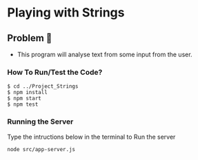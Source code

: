 # Playing with Strings

## Problem :rocket:

- This program will analyse text from some input from the user.

### How To Run/Test the Code?

```
$ cd ../Project_Strings
$ npm install
$ npm start
$ npm test
```

### Running the Server

Type the intructions below in the terminal to Run the server

```
node src/app-server.js
```
